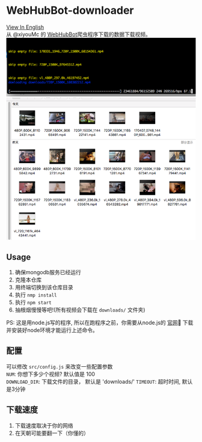 # WebHubBot-downloader
[View In English](./README.md)  
从 @xiyouMc 的 [WebHubBot](https://github.com/xiyouMc/WebHubBot)爬虫程序下载的数据下载视频。     
![progress](./readme/progress.png)  
![downloads](./readme/downloads.png)

## Usage
1. 确保mongodb服务已经运行
2. 克隆本仓库  
3. 用终端切换到该仓库目录  
4. 执行 `nmp install`  
5. 执行 `npm start`  
6. 抽根烟慢慢等吧!(所有视频会下载在 `downloads/` 文件夹)  

PS: 这是用node.js写的程序, 所以在跑程序之前，你需要从node.js的 [官网](https://nodejs.org/en/) 下载并安装好node环境才能运行上述命令。

## 配置
可以修改 `src/config.js` 来改变一些配置参数   
`NUM`: 你想下多少个视频? 默认值是 100  
`DOWNLOAD_DIR`: 下载文件的目录， 默认是 'downloads/' 
`TIMEOUT`: 超时时间, 默认是3分钟

## 下载速度
1. 下载速度取决于你的网络
2. 在天朝可能要翻一下（你懂的）
